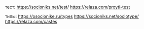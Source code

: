тест:
https://socioniks.net/test/
https://relaza.com/proyti-test

типы:
https://osocionike.ru/types
https://socioniks.net/sociotype/
https://relaza.com/castes
